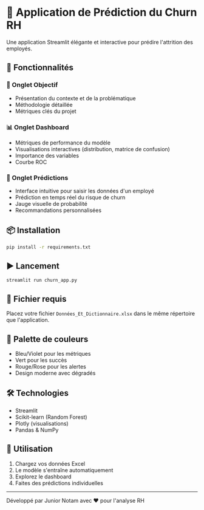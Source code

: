 # 🎯 Application de Prédiction du Churn RH

Une application Streamlit élégante et interactive pour prédire l'attrition des employés.

## 🚀 Fonctionnalités

### 🎯 Onglet Objectif
- Présentation du contexte et de la problématique
- Méthodologie détaillée
- Métriques clés du projet

### 📊 Onglet Dashboard
- Métriques de performance du modèle
- Visualisations interactives (distribution, matrice de confusion)
- Importance des variables
- Courbe ROC

### 🔮 Onglet Prédictions
- Interface intuitive pour saisir les données d'un employé
- Prédiction en temps réel du risque de churn
- Jauge visuelle de probabilité
- Recommandations personnalisées

## 📦 Installation

```bash
pip install -r requirements.txt
```

## ▶️ Lancement

```bash
streamlit run churn_app.py
```

## 📁 Fichier requis

Placez votre fichier `Données_Et_Dictionnaire.xlsx` dans le même répertoire que l'application.

## 🎨 Palette de couleurs

- Bleu/Violet pour les métriques
- Vert pour les succès
- Rouge/Rose pour les alertes
- Design moderne avec dégradés

## 🛠️ Technologies

- Streamlit
- Scikit-learn (Random Forest)
- Plotly (visualisations)
- Pandas & NumPy

## 👥 Utilisation

1. Chargez vos données Excel
2. Le modèle s'entraîne automatiquement
3. Explorez le dashboard
4. Faites des prédictions individuelles

---
Développé par Junior Notam avec ❤️ pour l'analyse RH
